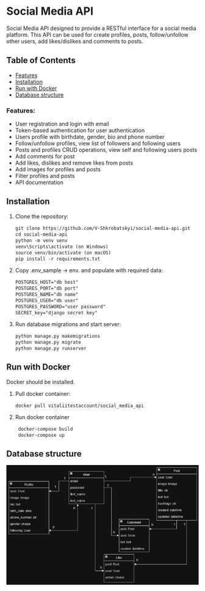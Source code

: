 # Social Media API

Social Media API designed to provide a RESTful interface for a social media platform. This API can be used for
create profiles, posts, follow/unfollow other users, add likes/dislikes and comments to posts.

## Table of Contents

- [Features](#features)
- [Installation](#installation)
- [Run with Docker](#Run-with-Docker)
- [Database structure](#Database-structure)

### Features:

- User registration and login with email
- Token-based authentication for user authentication
- Users profile with birthdate, gender, bio and phone number
- Follow/unfollow profiles, view list of followers and following users
- Posts and profiles CRUD operations, view self and following users posts
- Add comments for post
- Add likes, dislikes and remove likes from posts
- Add images for profiles and posts
- Filter profiles and posts
- API documentation

## Installation

1. Clone the repository:
   ```
   git clone https://github.com/V-Shkrobatskyi/social-media-api.git
   cd social-media-api
   python -m venv venv
   venv\Scripts\activate (on Windows)
   source venv/bin/activate (on macOS)
   pip install -r requirements.txt
   ```
2. Copy .env_sample -> env. and populate with required data:
   ```
   POSTGRES_HOST="db host"
   POSTGRES_PORT="db port"
   POSTGRES_NAME="db name"
   POSTGRES_USER="db user"
   POSTGRES_PASSWORD="user password"
   SECRET_key="django secret key"
   ```
3. Run database migrations and start server:
    ```
    python manage.py makemigrations
    python manage.py migrate
    python manage.py runserver
    ```

## Run with Docker

Docker should be installed.

1. Pull docker container:
   ```
   docker pull vitaliitestaccount/social_media_api
   ```
2. Run docker container
   ```
    docker-compose build
    docker-compose up
   ```

## Database structure

![Database structure](demo_screenshots/db_structure.png)
